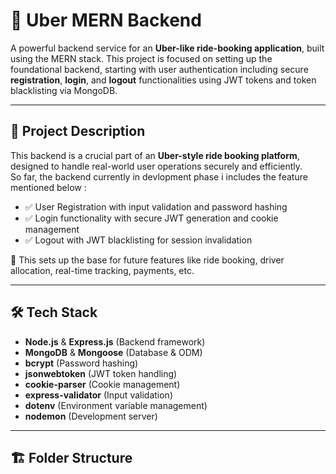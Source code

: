 # 🚖 Uber MERN Backend

A powerful backend service for an **Uber-like ride-booking application**, built using the MERN stack. This project is focused on setting up the foundational backend, starting with user authentication including secure **registration**, **login**, and **logout** functionalities using JWT tokens and token blacklisting via MongoDB.

---

## 🚀 Project Description

This backend is a crucial part of an **Uber-style ride booking platform**, designed to handle real-world user operations securely and efficiently.  
So far, the backend currently in devlopment phase i includes the feature mentioned below :

- ✅ User Registration with input validation and password hashing  
- ✅ Login functionality with secure JWT generation and cookie management  
- ✅ Logout with JWT blacklisting for session invalidation  

🔧 This sets up the base for future features like ride booking, driver allocation, real-time tracking, payments, etc.

---

## 🛠️ Tech Stack

- **Node.js** & **Express.js** (Backend framework)
- **MongoDB** & **Mongoose** (Database & ODM)
- **bcrypt** (Password hashing)
- **jsonwebtoken** (JWT token handling)
- **cookie-parser** (Cookie management)
- **express-validator** (Input validation)
- **dotenv** (Environment variable management)
- **nodemon** (Development server)

---

## 🏗️ Folder Structure

